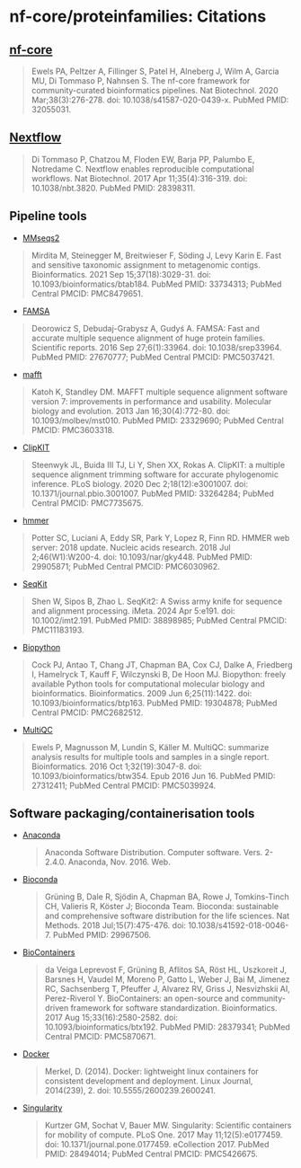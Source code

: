 # nf-core/proteinfamilies: Citations

## [nf-core](https://pubmed.ncbi.nlm.nih.gov/32055031/)

> Ewels PA, Peltzer A, Fillinger S, Patel H, Alneberg J, Wilm A, Garcia MU, Di Tommaso P, Nahnsen S. The nf-core framework for community-curated bioinformatics pipelines. Nat Biotechnol. 2020 Mar;38(3):276-278. doi: 10.1038/s41587-020-0439-x. PubMed PMID: 32055031.

## [Nextflow](https://pubmed.ncbi.nlm.nih.gov/28398311/)

> Di Tommaso P, Chatzou M, Floden EW, Barja PP, Palumbo E, Notredame C. Nextflow enables reproducible computational workflows. Nat Biotechnol. 2017 Apr 11;35(4):316-319. doi: 10.1038/nbt.3820. PubMed PMID: 28398311.

## Pipeline tools

- [MMseqs2](https://pubmed.ncbi.nlm.nih.gov/33734313/)

> Mirdita M, Steinegger M, Breitwieser F, Söding J, Levy Karin E. Fast and sensitive taxonomic assignment to metagenomic contigs. Bioinformatics. 2021 Sep 15;37(18):3029-31. doi: 10.1093/bioinformatics/btab184. PubMed PMID: 33734313; PubMed Central PMCID: PMC8479651.

- [FAMSA](https://pubmed.ncbi.nlm.nih.gov/27670777/)

> Deorowicz S, Debudaj-Grabysz A, Gudyś A. FAMSA: Fast and accurate multiple sequence alignment of huge protein families. Scientific reports. 2016 Sep 27;6(1):33964. doi: 10.1038/srep33964. PubMed PMID: 27670777; PubMed Central PMCID: PMC5037421.

- [mafft](https://pubmed.ncbi.nlm.nih.gov/23329690/)

> Katoh K, Standley DM. MAFFT multiple sequence alignment software version 7: improvements in performance and usability. Molecular biology and evolution. 2013 Jan 16;30(4):772-80. doi: 10.1093/molbev/mst010. PubMed PMID: 23329690; PubMed Central PMCID: PMC3603318.

- [ClipKIT](https://pubmed.ncbi.nlm.nih.gov/33264284/)

> Steenwyk JL, Buida III TJ, Li Y, Shen XX, Rokas A. ClipKIT: a multiple sequence alignment trimming software for accurate phylogenomic inference. PLoS biology. 2020 Dec 2;18(12):e3001007. doi: 10.1371/journal.pbio.3001007. PubMed PMID: 33264284; PubMed Central PMCID: PMC7735675.

- [hmmer](https://pubmed.ncbi.nlm.nih.gov/29905871/)

> Potter SC, Luciani A, Eddy SR, Park Y, Lopez R, Finn RD. HMMER web server: 2018 update. Nucleic acids research. 2018 Jul 2;46(W1):W200-4. doi: 10.1093/nar/gky448. PubMed PMID: 29905871; PubMed Central PMCID: PMC6030962.

- [SeqKit](https://pubmed.ncbi.nlm.nih.gov/38898985/)

> Shen W, Sipos B, Zhao L. SeqKit2: A Swiss army knife for sequence and alignment processing. iMeta. 2024 Apr 5:e191. doi: 10.1002/imt2.191. PubMed PMID: 38898985; PubMed Central PMCID: PMC11183193.

- [Biopython](https://pubmed.ncbi.nlm.nih.gov/19304878/)

> Cock PJ, Antao T, Chang JT, Chapman BA, Cox CJ, Dalke A, Friedberg I, Hamelryck T, Kauff F, Wilczynski B, De Hoon MJ. Biopython: freely available Python tools for computational molecular biology and bioinformatics. Bioinformatics. 2009 Jun 6;25(11):1422. doi: 10.1093/bioinformatics/btp163. PubMed PMID: 19304878; PubMed Central PMCID: PMC2682512.

- [MultiQC](https://pubmed.ncbi.nlm.nih.gov/27312411/)

> Ewels P, Magnusson M, Lundin S, Käller M. MultiQC: summarize analysis results for multiple tools and samples in a single report. Bioinformatics. 2016 Oct 1;32(19):3047-8. doi: 10.1093/bioinformatics/btw354. Epub 2016 Jun 16. PubMed PMID: 27312411; PubMed Central PMCID: PMC5039924.

## Software packaging/containerisation tools

- [Anaconda](https://anaconda.com)

  > Anaconda Software Distribution. Computer software. Vers. 2-2.4.0. Anaconda, Nov. 2016. Web.

- [Bioconda](https://pubmed.ncbi.nlm.nih.gov/29967506/)

  > Grüning B, Dale R, Sjödin A, Chapman BA, Rowe J, Tomkins-Tinch CH, Valieris R, Köster J; Bioconda Team. Bioconda: sustainable and comprehensive software distribution for the life sciences. Nat Methods. 2018 Jul;15(7):475-476. doi: 10.1038/s41592-018-0046-7. PubMed PMID: 29967506.

- [BioContainers](https://pubmed.ncbi.nlm.nih.gov/28379341/)

  > da Veiga Leprevost F, Grüning B, Aflitos SA, Röst HL, Uszkoreit J, Barsnes H, Vaudel M, Moreno P, Gatto L, Weber J, Bai M, Jimenez RC, Sachsenberg T, Pfeuffer J, Alvarez RV, Griss J, Nesvizhskii AI, Perez-Riverol Y. BioContainers: an open-source and community-driven framework for software standardization. Bioinformatics. 2017 Aug 15;33(16):2580-2582. doi: 10.1093/bioinformatics/btx192. PubMed PMID: 28379341; PubMed Central PMCID: PMC5870671.

- [Docker](https://dl.acm.org/doi/10.5555/2600239.2600241)

  > Merkel, D. (2014). Docker: lightweight linux containers for consistent development and deployment. Linux Journal, 2014(239), 2. doi: 10.5555/2600239.2600241.

- [Singularity](https://pubmed.ncbi.nlm.nih.gov/28494014/)

  > Kurtzer GM, Sochat V, Bauer MW. Singularity: Scientific containers for mobility of compute. PLoS One. 2017 May 11;12(5):e0177459. doi: 10.1371/journal.pone.0177459. eCollection 2017. PubMed PMID: 28494014; PubMed Central PMCID: PMC5426675.
